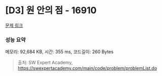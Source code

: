 # [D3] 원 안의 점 - 16910 

[문제 링크](https://swexpertacademy.com/main/code/problem/problemDetail.do?contestProbId=AYcllbDqUVgDFASR) 

### 성능 요약

메모리: 92,684 KB, 시간: 355 ms, 코드길이: 260 Bytes



> 출처: SW Expert Academy, https://swexpertacademy.com/main/code/problem/problemList.do